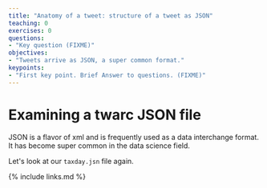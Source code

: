 ```yaml
---
title: "Anatomy of a tweet: structure of a tweet as JSON"
teaching: 0
exercises: 0
questions:
- "Key question (FIXME)"
objectives:
- "Tweets arrive as JSON, a super common format."
keypoints:
- "First key point. Brief Answer to questions. (FIXME)"
---
```


# Examining a twarc JSON file

JSON is a flavor of xml and is frequently used as a data interchange
format. It has become super common in the data science field. 

Let's look at our `taxday.jsn` file again.

{% include links.md %}

